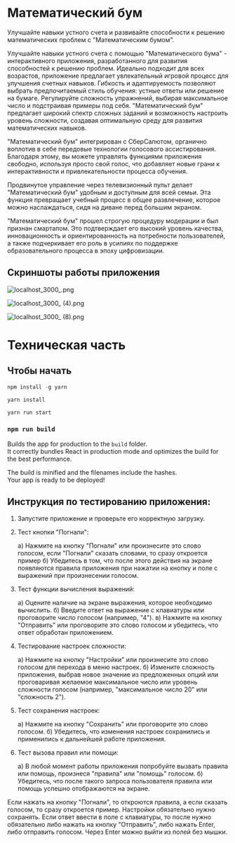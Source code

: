 # Математический бум

Улучшайте навыки устного счета и развивайте способности к решению математических проблем с "Математическим бумом".

Улучшайте навыки устного счета с помощью "Математического бума" - интерактивного приложения, разработанного для развития способностей к решению проблем. Идеально подходит для всех возрастов, приложение предлагает увлекательный игровой процесс для улучшения счетных навыков. Гибкость и адаптируемость позволяют выбрать предпочитаемый стиль обучения: устные ответы или решение на бумаге. Регулируйте сложность упражнений, выбирая максимальное число и подстраивая примеры под себя. "Математический бум" предлагает широкий спектр сложных заданий и возможность настроить уровень сложности, создавая оптимальную среду для развития математических навыков.

"Математический бум" интегрирован с СберСалютом, органично воплотив в себе передовые технологии голосового ассистирования. Благодаря этому, вы можете управлять функциями приложения свободно, используя просто свой голос, что добавляет новые грани к интерактивности и привлекательности процесса обучения.

Продвинутое управление через телевизионный пульт делает "Математический бум" удобным и доступным для всей семьи. Эта функция превращает учебный процесс в общее развлечение, которое можно наслаждаться, сидя на диване перед большим экраном.

"Математический бум" прошел строгую процедуру модерации и был признан смартапом. Это подтверждает его высокий уровень качества, инновационность и ориентированность на потребности пользователей, а также подчеркивает его роль в усилиях по поддержке образовательного процесса в эпоху цифровизации.

## Скриншоты работы приложения

![localhost_3000_.png](https://file.notion.so/f/s/1eb76709-f7be-4848-af3d-7dda33cc311b/Untitled.png?id=770b1107-01e0-4767-903a-9a1b0c490458&table=block&spaceId=ddef7fbd-a22f-448d-92d9-f24eb260aaa7&expirationTimestamp=1687443489190&signature=Na0XLx7zswot1eMHDrERFd1e4gMD_xo3qi4ntLcuu1g&downloadName=Untitled.png)

![localhost_3000_ (4).png](https://file.notion.so/f/s/d987489e-a70b-489f-8e26-b0638923224d/Untitled.png?id=1da2ab24-5fdc-4a96-976c-bac5c840dd7f&table=block&spaceId=ddef7fbd-a22f-448d-92d9-f24eb260aaa7&expirationTimestamp=1687443497382&signature=G0FdGQP5o-8al-sXCw3Zww_wQMxSpeJqeq7m3TL8kFo&downloadName=Untitled.png)

![localhost_3000_ (8).png](https://file.notion.so/f/s/b93856fa-fe83-4455-86c1-a7b2701d7035/Untitled.png?id=e7581262-8d53-4a34-80a7-d8845293574d&table=block&spaceId=ddef7fbd-a22f-448d-92d9-f24eb260aaa7&expirationTimestamp=1687443504519&signature=SgpN9yb08hL7C9Z3x7J2nXIkvyMa20-qOe8p11Qpo6Q&downloadName=Untitled.png)

# Техническая часть

## Чтобы начать

```jsx
npm install -g yarn

yarn install

yarn run start
```

### `npm run build`

Builds the app for production to the `build` folder.\
It correctly bundles React in production mode and optimizes the build for the best performance.

The build is minified and the filenames include the hashes.\
Your app is ready to be deployed!

## Инструкция по тестированию приложения:

1. Запустите приложение и проверьте его корректную загрузку.

2. Тест кнопки "Погнали":

   а) Нажмите на кнопку "Погнали" или произнесите это слово голосом, если "Погнали" сказать словами, то сразу откроется пример
   б) Убедитесь в том, что после этого действия на экране появляются правила приложения при нажатии на кнопку и поле с выражений при произнесении голосом.

3. Тест функции вычисления выражений:

   а) Оцените наличие на экране выражения, которое необходимо вычислить.
   б) Введите ответ на выражение с клавиатуры или проговорите число голосом (например, "4").
   в) Нажмите на кнопку "Отправить" или проговорите это слово голосом и убедитесь, что ответ обработан приложением.

4. Тестирование настроек сложности:

   а) Нажмите на кнопку "Настройки" или произнесите это слово голосом для перехода в меню настроек.
   б) Измените сложность приложения, выбрав новое значение из предложенных опций или проговаривая желаемое максимальное число или уровень сложности голосом (например, "максимальное число 20" или "сложность 2").
   
5. Тест сохранения настроек:

   а) Нажмите на кнопку "Сохранить" или проговорите это слово голосом.
   б) Убедитесь, что изменения настроек сохранились и применились к дальнейшей работе приложения.

6. Тест вызова правил или помощи:

   а) В любой момент работы приложения попробуйте вызвать правила или помощь, произнеся "правила" или "помощь" голосом.
   б) Убедитесь, что после такого запроса пользователя правила или помощь успешно отображаются на экране.

Если нажать на кнопку "Погнали", то откроются правила, а если сказать голосом, то сразу откроется пример. Настройки обязательно нужно сохранять. Если ответ ввести в поле с клавиатуры, то после нужно обязательно либо нажать на кнопку "Отправить", либо нажать Enter, либо отправить голосом. Через Enter можно выйти из полей без мышки.
